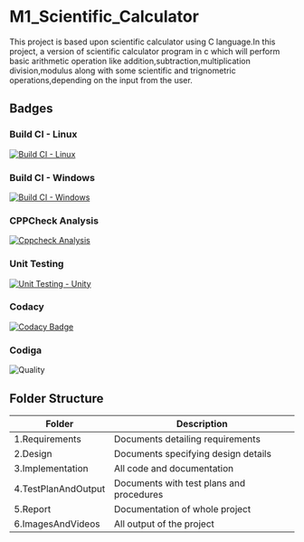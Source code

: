 # M1_Scientific_Calculator

This project is based upon scientific calculator using C language.In this project, a version of scientific calculator program in c which will perform basic arithmetic operation like addition,subtraction,multiplication division,modulus along with some scientific and trignometric operations,depending on the input from the user.
 
 ## Badges
 ### Build CI - Linux
 [![Build CI - Linux](https://github.com/keerthanaBaskar/M1_Scientific_Calculator/actions/workflows/c-cpp.yml/badge.svg)](https://github.com/keerthanaBaskar/M1_Scientific_Calculator/actions/workflows/c-cpp.yml)
 ### Build CI - Windows
 [![Build CI - Windows](https://github.com/keerthanaBaskar/M1_Scientific_Calculator/actions/workflows/Windows-cpp.yml/badge.svg)](https://github.com/keerthanaBaskar/M1_Scientific_Calculator/actions/workflows/Windows-cpp.yml)
 ### CPPCheck Analysis
 [![Cppcheck Analysis](https://github.com/keerthanaBaskar/M1_Scientific_Calculator/actions/workflows/cppcheck_analysis.yml/badge.svg)](https://github.com/keerthanaBaskar/M1_Scientific_Calculator/actions/workflows/cppcheck_analysis.yml)
 ### Unit Testing
 [![Unit Testing - Unity](https://github.com/keerthanaBaskar/M1_Scientific_Calculator/actions/workflows/unittesting.yml/badge.svg)](https://github.com/keerthanaBaskar/M1_Scientific_Calculator/actions/workflows/unittesting.yml)
### Codacy
[![Codacy Badge](https://app.codacy.com/project/badge/Grade/cdf5e2eb3f6f43aa93eb1dacb7f39ea8)](https://www.codacy.com/gh/keerthanaBaskar/M1_Scientific_Calculator/dashboard?utm_source=github.com&amp;utm_medium=referral&amp;utm_content=keerthanaBaskar/M1_Scientific_Calculator&amp;utm_campaign=Badge_Grade)
### Codiga
![Quality](https://api.codiga.io/project/32232/score/svg)

## Folder Structure
| Folder | Description |
|--------|-------------|
| 1.Requirements | Documents detailing requirements |
| 2.Design | Documents specifying design details |
| 3.Implementation | All code and documentation |
| 4.TestPlanAndOutput | Documents with test plans and procedures |
| 5.Report | Documentation of whole project |
| 6.ImagesAndVideos | All output of the project |

